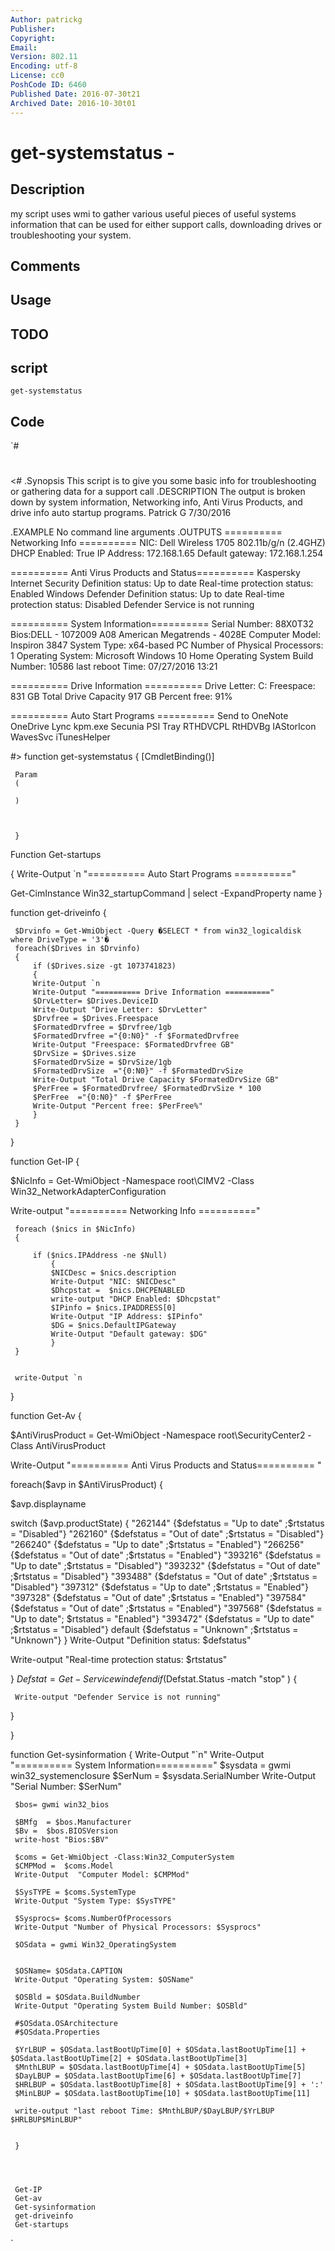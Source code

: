 ```yaml
---
Author: patrickg
Publisher: 
Copyright: 
Email: 
Version: 802.11
Encoding: utf-8
License: cc0
PoshCode ID: 6460
Published Date: 2016-07-30t21
Archived Date: 2016-10-30t01
---
```


# get-systemstatus - 

## Description

my script uses wmi to gather various useful pieces of useful systems information that can be used for either support calls, downloading drives or troubleshooting your system.

## Comments



## Usage



## TODO



## script

`get-systemstatus`

## Code

`#
 #
 <#
 .Synopsis
    This script is to give you some basic info for troubleshooting or gathering data for a support call
 .DESCRIPTION
    The output is broken down by system information, Networking info, Anti Virus Products, and drive info auto startup programs.
    Patrick G 7/30/2016
 
 .EXAMPLE 
    No command line arguments
 .OUTPUTS
 ========== Networking Info ==========
 NIC: Dell Wireless 1705 802.11b/g/n (2.4GHZ)
 DHCP Enabled: True
 IP Address: 172.168.1.65
 Default gateway: 172.168.1.254
 
 
 ========== Anti Virus Products and Status========== 
 Kaspersky Internet Security
 Definition status:  Up to date
 Real-time protection status: Enabled
 Windows Defender
 Definition status:  Up to date
 Real-time protection status: Disabled
 Defender Service is not running
 
 
 ========== System Information==========
 Serial Number: 88X0T32
 Bios:DELL   - 1072009 A08 American Megatrends - 4028E
 Computer Model: Inspiron 3847
 System Type: x64-based PC
 Number of Physical Processors: 1
 Operating System: Microsoft Windows 10 Home
 Operating System Build Number: 10586
 last reboot Time: 07/27/2016 13:21
 
 
 ========== Drive Information ==========
 Drive Letter: C:
 Freespace: 831 GB
 Total Drive Capacity 917 GB
 Percent free: 91%
 
 ========== Auto Start Programs ==========
 Send to OneNote
 OneDrive
 Lync
 kpm.exe
 Secunia PSI Tray
 RTHDVCPL
 RtHDVBg
 IAStorIcon
 WavesSvc
 iTunesHelper
 
    
 #>
 function get-systemstatus
 {
    [CmdletBinding()]
   
     Param
     (
         
     )
 
     
    
     }
 
 
 Function Get-startups
 
 {
 Write-Output `n "========== Auto Start Programs =========="
 
 Get-CimInstance Win32_startupCommand | select -ExpandProperty name
 }
 
 
 
 function get-driveinfo
 {
     
 
     $Drvinfo = Get-WmiObject -Query �SELECT * from win32_logicaldisk where DriveType = '3'�
     foreach($Drives in $Drvinfo)
     {
         if ($Drives.size -gt 1073741823)
         {
         Write-Output `n
         Write-Output "========== Drive Information =========="
         $DrvLetter= $Drives.DeviceID
         Write-Output "Drive Letter: $DrvLetter"
         $Drvfree = $Drives.Freespace
         $FormatedDrvfree = $Drvfree/1gb 
         $FormatedDrvfree ="{0:N0}" -f $FormatedDrvfree
         Write-Output "Freespace: $FormatedDrvfree GB"
         $DrvSize = $Drives.size
         $FormatedDrvSize = $DrvSize/1gb 
         $FormatedDrvSize  ="{0:N0}" -f $FormatedDrvSize 
         Write-Output "Total Drive Capacity $FormatedDrvSize GB"
         $PerFree = $FormatedDrvfree/ $FormatedDrvSize * 100
         $PerFree  ="{0:N0}" -f $PerFree
         Write-Output "Percent free: $PerFree%"
         }
     }
 }
 
 
 
 function Get-IP 
 {
 
 
 $NicInfo = Get-WmiObject -Namespace root\CIMV2 -Class Win32_NetworkAdapterConfiguration
 
 Write-output "========== Networking Info =========="
 
     foreach ($nics in $NicInfo)
     {
 
         if ($nics.IPAddress -ne $Null)
             {
             $NICDesc = $nics.description
             Write-Output "NIC: $NICDesc"
             $Dhcpstat =  $nics.DHCPENABLED
             write-output "DHCP Enabled: $Dhcpstat"
             $IPinfo = $nics.IPADDRESS[0]
             Write-Output "IP Address: $IPinfo"
             $DG = $nics.DefaultIPGateway
             Write-Output "Default gateway: $DG"
             }
     }
 
 
     write-Output `n
 
 
 }
 
 
 function Get-Av   {
 
 $AntiVirusProduct = Get-WmiObject -Namespace root\SecurityCenter2 -Class AntiVirusProduct 
 
 Write-Output "========== Anti Virus Products and Status========== "
 
 foreach($avp in $AntiVirusProduct)
 {
 
 $avp.displayname
 
 switch ($avp.productState) { 
     "262144" {$defstatus = "Up to date" ;$rtstatus = "Disabled"} 
     "262160" {$defstatus = "Out of date" ;$rtstatus = "Disabled"} 
     "266240" {$defstatus = "Up to date" ;$rtstatus = "Enabled"} 
     "266256" {$defstatus = "Out of date" ;$rtstatus = "Enabled"} 
     "393216" {$defstatus = "Up to date" ;$rtstatus = "Disabled"} 
     "393232" {$defstatus = "Out of date" ;$rtstatus = "Disabled"} 
     "393488" {$defstatus = "Out of date" ;$rtstatus = "Disabled"} 
     "397312" {$defstatus = "Up to date" ;$rtstatus = "Enabled"} 
     "397328" {$defstatus = "Out of date" ;$rtstatus = "Enabled"} 
     "397584" {$defstatus = "Out of date" ;$rtstatus = "Enabled"} 
     "397568" {$defstatus = "Up to date"; $rtstatus = "Enabled"}
     "393472" {$defstatus = "Up to date" ;$rtstatus = "Disabled"}
     default {$defstatus = "Unknown" ;$rtstatus = "Unknown"} 
 }
 Write-Output "Definition status:  $defstatus"
 
 Write-output "Real-time protection status: $rtstatus" 
 
 }
 $Defstat = Get-Service windefend
 if ($Defstat.Status -match "stop" )
 {
 
     Write-output "Defender Service is not running" 
 
 }
 
 }
 
 
 
 
 function Get-sysinformation
 {
     Write-Output "`n"
     Write-Output "========== System Information=========="
     $sysdata = gwmi win32_systemenclosure 
     $SerNum = $sysdata.SerialNumber 
     Write-Output "Serial Number: $SerNum" 
 
     $bos= gwmi win32_bios 
     
     $BMfg  = $bos.Manufacturer 
     $Bv =  $bos.BIOSVersion
     write-host "Bios:$BV"
 
     $coms = Get-WmiObject -Class:Win32_ComputerSystem
     $CMPMod =  $coms.Model
     Write-Output  "Computer Model: $CMPMod"
 
     $SysTYPE = $coms.SystemType
     Write-Output "System Type: $SysTYPE"
     
     $Sysprocs= $coms.NumberOfProcessors
     Write-Output "Number of Physical Processors: $Sysprocs"
     
     $OSdata = gwmi Win32_OperatingSystem
 
 
     $OSName= $OSdata.CAPTION
     Write-Output "Operating System: $OSName"
     
     $OSBld = $OSdata.BuildNumber
     Write-Output "Operating System Build Number: $OSBld"
 
     #$OSdata.OSArchitecture
     #$OSdata.Properties
     
     $YrLBUP = $OSdata.lastBootUpTime[0] + $OSdata.lastBootUpTime[1] + $OSdata.lastBootUpTime[2] + $OSdata.lastBootUpTime[3]
     $MnthLBUP = $OSdata.lastBootUpTime[4] + $OSdata.lastBootUpTime[5]
     $DayLBUP = $OSdata.lastBootUpTime[6] + $OSdata.lastBootUpTime[7]
     $HRLBUP = $OSdata.lastBootUpTime[8] + $OSdata.lastBootUpTime[9] + ':'
     $MinLBUP = $OSdata.lastBootUpTime[10] + $OSdata.lastBootUpTime[11] 
 
     write-output "last reboot Time: $MnthLBUP/$DayLBUP/$YrLBUP $HRLBUP$MinLBUP"
 
 
     }
    
  
   
 
     Get-IP
     Get-av
     Get-sysinformation
     get-driveinfo
     Get-startups
`

